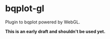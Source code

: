 # bqplot-gl

Plugin to bqplot powered by WebGL.

**This is an early draft and shouldn't be used yet.**
